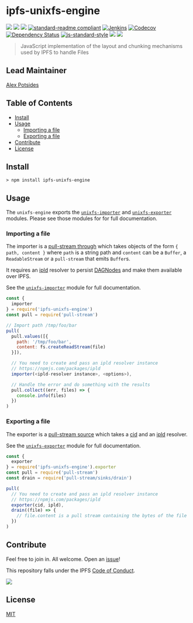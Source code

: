 # ipfs-unixfs-engine

[![](https://img.shields.io/badge/made%20by-Protocol%20Labs-blue.svg?style=flat-square)](http://ipn.io)
[![](https://img.shields.io/badge/project-IPFS-blue.svg?style=flat-square)](http://ipfs.io/)
[![](https://img.shields.io/badge/freenode-%23ipfs-blue.svg?style=flat-square)](http://webchat.freenode.net/?channels=%23ipfs)
[![standard-readme compliant](https://img.shields.io/badge/standard--readme-OK-green.svg?style=flat-square)](https://github.com/RichardLitt/standard-readme)
[![Jenkins](https://ci.ipfs.team/buildStatus/icon?job=ipfs/js-ipfs-unixfs-engine/master)](https://ci.ipfs.team/job/ipfs/job/js-ipfs-unixfs-engine/job/master/)
[![Codecov](https://codecov.io/gh/ipfs/js-ipfs-unixfs-engine/branch/master/graph/badge.svg)](https://codecov.io/gh/ipfs/js-ipfs-unixfs-engine)
[![Dependency Status](https://david-dm.org/ipfs/js-ipfs-unixfs-engine.svg?style=flat-square)](https://david-dm.org/ipfs/js-ipfs-unixfs-engine)
[![js-standard-style](https://img.shields.io/badge/code%20style-standard-brightgreen.svg?style=flat-square)](https://github.com/feross/standard)
![](https://img.shields.io/badge/npm-%3E%3D3.0.0-orange.svg?style=flat-square)
![](https://img.shields.io/badge/Node.js-%3E%3D8.0.0-orange.svg?style=flat-square)

> JavaScript implementation of the layout and chunking mechanisms used by IPFS to handle Files

## Lead Maintainer

[Alex Potsides](https://github.com/achingbrain)

## Table of Contents

- [Install](#install)
- [Usage](#usage)
  - [Importing a file](#importing-a-file)
  - [Exporting a file](#exporting-a-file)
- [Contribute](#contribute)
- [License](#license)

## Install

```
> npm install ipfs-unixfs-engine
```

## Usage

The `unixfs-engine` exports the [`unixfs-importer`](https://npmjs.com/packages/ipfs-unixfs-importer) and [`unixfs-exporter`](https://npmjs.com/packages/ipfs-unixfs-exporter) modules.  Please see those modules for for full documentation.

### Importing a file

The importer is a [pull-stream through](https://github.com/pull-stream/pull-stream#through) which takes objects of the form `{ path, content }` where `path` is a string path and `content` can be a `Buffer`, a `ReadableStream` or a `pull-stream` that emits `Buffer`s.

It requires an [ipld](https://npmjs.com/packages/ipld) resolver to persist [DAGNodes](https://npmjs.com/packages/ipld-dag-pb) and make them available over IPFS.

See the [`unixfs-importer`](https://npmjs.com/packages/ipfs-unixfs-importer) module for full documentation.

```js
const {
  importer
} = require('ipfs-unixfs-engine')
const pull = require('pull-stream')

// Import path /tmp/foo/bar
pull(
  pull.values([{
    path: '/tmp/foo/bar',
    content: fs.createReadStream(file)
  }]),

  // You need to create and pass an ipld resolver instance
  // https://npmjs.com/packages/ipld
  importer(<ipld-resolver instance>, <options>),

  // Handle the error and do something with the results
  pull.collect((err, files) => {
    console.info(files)
  })
)
```

### Exporting a file

The exporter is a [pull-stream source](https://github.com/pull-stream/pull-stream#through) which takes a [cid](https://npmjs.com/packages/cids) and an [ipld](https://npmjs.com/packages/ipld) resolver.

See the [`unixfs-exporter`](https://npmjs.com/packages/ipfs-unixfs-exporter) module for full documentation.

```js
const {
  exporter
} = require('ipfs-unixfs-engine').exporter
const pull = require('pull-stream')
const drain = require('pull-stream/sinks/drain')

pull(
  // You need to create and pass an ipld resolver instance
  // https://npmjs.com/packages/ipld
  exporter(cid, ipld),
  drain((file) => {
    // file.content is a pull stream containing the bytes of the file
  })
)
```

## Contribute

Feel free to join in. All welcome. Open an [issue](https://github.com/ipfs/js-ipfs-unixfs-engine/issues)!

This repository falls under the IPFS [Code of Conduct](https://github.com/ipfs/community/blob/master/code-of-conduct.md).

[![](https://cdn.rawgit.com/jbenet/contribute-ipfs-gif/master/img/contribute.gif)](https://github.com/ipfs/community/blob/master/contributing.md)

## License

[MIT](LICENSE)
